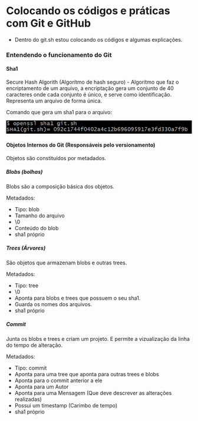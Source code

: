 # Colocando os códigos e práticas com Git e GitHub

- Dentro do git.sh estou colocando os códigos e algumas explicações.

### Entendendo o funcionamento do Git

#### Sha1

Secure Hash Algorith (Algorítmo de hash seguro) - Algorítmo que faz o encriptamento de um arquivo, a encriptação gera um conjunto de 40 caracteres onde cada conjunto é único, e serve como identificação. Representa um arquivo de forma única.

Comando que gera um sha1 para o arquivo:

![](https://github.com/NandesLima/git-e-gitHub-codigos/blob/master/imagens/openssl-sha1.png)

#### Objetos Internos do Git (Responsáveis pelo versionamento)

Objetos são constituídos por metadados.

##### Blobs (bolhas)

Blobs são a composição básica dos objetos.

Metadados:

 - Tipo: blob
 - Tamanho do arquivo
 - \0
 - Conteúdo do blob
 - sha1 próprio

##### Trees (Árvores)

São objetos que armazenam blobs e outras trees.

Metadados:

 - Tipo: tree
 - \0
 - Aponta para blobs e trees que possuem o seu sha1.
 - Guarda os nomes dos arquivos.
 - sha1 próprio

##### Commit

Junta os blobs e trees e criam um projeto. E permite a vizualização da linha do tempo de alteração.

Metadados:

 - Tipo: commit
 - Aponta para uma tree que aponta para outras trees e blobs
 - Aponta para o commit anterior a ele
 - Aponta para um Autor
 - Aponta para uma Mensagem (Que deve descrever as alterações realizadas)
 - Possui um timestamp (Carimbo de tempo)
 - sha1 próprio
 
